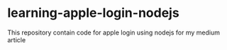 # learning-apple-login-nodejs
This repository contain code for apple login using nodejs for my medium article
